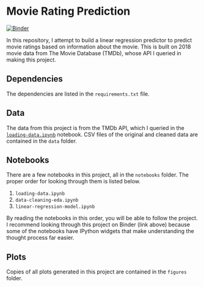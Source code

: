 # Movie Rating Prediction

[![Binder](https://mybinder.org/badge_logo.svg)](https://mybinder.org/v2/gh/chrispyles/movie-rating-prediction/master?filepath=notebooks)

In this repository, I attempt to build a linear regression predictor to predict movie ratings based on information about the movie. This is built on 2018 movie data from The Movie Database (TMDb), whose API I queried in making this project.

## Dependencies

The dependencies are listed in the `requirements.txt` file.

## Data

The data from this project is from the TMDb API, which I queried in the [`loading-data.ipynb`](notebooks/loading-data.ipynb) notebook. CSV files of the original and cleaned data are contained in the `data` folder.

## Notebooks

There are a few notebooks in this project, all in the `notebooks` folder. The proper order for looking through them is listed below.

1. `loading-data.ipynb`
2. `data-cleaning-eda.ipynb`
3. `linear-regression-model.ipynb`

By reading the notebooks in this order, you will be able to follow the project. I recommend looking through this project on Binder (link above) because some of the notebooks have IPython widgets that make understanding the thought process far easier.

## Plots

Copies of all plots generated in this project are contained in the `figures` folder.
